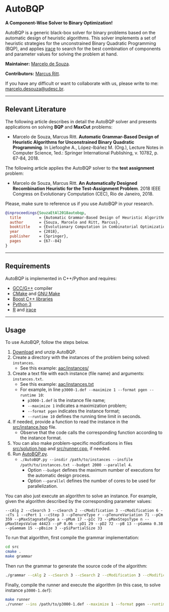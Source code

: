 # AutoBQP

**A Component-Wise Solver to Binary Optimization!**

AutoBQP is a generic black-box solver for binary problems based on the automatic design of heuristic algorithms. This solver implements a set of heuristic strategies for the unconstrained Binary Quadratic Programming (BQP), and applies [irace](http://iridia.ulb.ac.be/irace) to search for the best combination of components and parameter values for solving the problem at hand.

**Maintainer:** [Marcelo de Souza](https://souzamarcelo.github.io).

**Contributors:** [Marcus Ritt](https://www.inf.ufrgs.br/~mrpritt).

If you have any difficult or want to collaborate with us, please write to me: marcelo.desouza@udesc.br.

***

## Relevant Literature

The following article describes in detail the AutoBQP solver and presents applications on solving **BQP** and **MaxCut** problems:

+ Marcelo de Souza, Marcus Ritt. **Automatic Grammar-Based Design of Heuristic Algorithms for Unconstrained Binary Quadratic Programming**. In Liefooghe A., López-Ibáñez M. (Org.), Lecture Notes in Computer Science, 1ed.: Springer International Publishing, v. 10782, p. 67-84, 2018.

The following article applies the AutoBQP solver to the **test assignment** problem:

+ Marcelo de Souza, Marcus Ritt. **An Automatically Designed Recombination Heuristic for the Test-Assignment Problem**. 2018 IEEE Congress on Evolutionary Computation (CEC), Rio de Janeiro, 2018.

Please, make sure to reference us if you use AutoBQP in your research.

```bibtex
@inproceedings{SouzaEtAl2018autobqp,
  title        = {Automatic Grammar-Based Design of Heuristic Algorithms for Unconstrained Binary Quadratic Programming},
  author       = {Souza, Marcelo and Ritt, Marcus},
  booktitle    = {Evolutionary Computation in Combinatorial Optimization},
  year         = {2018},
  publisher    = {Springer},
  pages        = {67--84}
}
```

***

## Requirements

AutoBQP is implemented in C++/Python and requires:
+ [GCC/G++](https://gcc.gnu.org) compiler
+ [CMake](https://cmake.org) and [GNU Make](https://www.gnu.org/software/make)
+ [Boost C++ libraries](https://www.boost.org)
+ [Python 3](https://www.python.org)
+ [R](https://www.r-project.org) and [irace](https://iridia.ulb.ac.be/irace)

***

## Usage

To use AutoBQP, follow the steps below.

1. [Download](https://github.com/souzamarcelo/AutoBQP/archive/master.zip) and unzip AutoBQP.
2. Create a directory with the instances of the problem being solved: `instances`.
   + See this example: [aac/instances/](aac/instances)
3. Create a text file with each instance (file name) and arguments: `instances.txt`.
   + See this example: [aac/instances.txt](aac/instances.txt)
   + For example, in line `p3000-1.def --maximize 1 --format pgen --runtime 10`:
     + `p3000-1.def` is the instance file name;
     + `--maximize 1` indicates a maximization problem;
     + `--format pgen` indicates the instance format;
     + `--runtime 10` defines the running time limit in seconds.
4. If needed, provide a function to read the instance in the [src/instance.hpp](src/instance.hpp) file.
   + Observe that the code calls the corresponding function according to the instance format.
5. You can also make problem-specific modifications in files [src/solution.hpp](src/solution.hpp) and [src/runner.cpp](src/runner.cpp), if needed.
6. Run [AutoBQP.py](AutoBQP.py).
   + `./AutoBQP.py --insdir /path/to/instances --insfile /path/to/instances.txt --budget 2000 --parallel 4`.
     + Option `--budget` defines the maximum number of executions for the automatic design process.
     + Option `--parallel` defines the number of cores to be used for parallelization.

You can also just execute an algorithm to solve an instance. For example, given the algorithm described by the corresponding parameter values:

```
--cAlg 2 --cSearch 3 --cSearch 2 --cModification 3 --cModification 6 --cTs 1 --cPert 1 --cStep 3 --pTenureType r --pTenureVariation 71 --pCm 359 --pMaxStagnateType a --pMum 17 --pIc 73 --pMaxStepsType n --pMaxStepsValue 44423 --pP 0.06 --pD1 29 --pD2 72 --pB 13 --pGamma 0.38 --pGammam 15 --pBsize 3 --pSiPartialSize 33
```

To run that algorithm, first compile the grammar implementation:

```bash
cd src
cmake .
make grammar
```

Then run the grammar to generate the source code of the algorithm:

```bash
./grammar --cAlg 2 --cSearch 3 --cSearch 2 --cModification 3 --cModification 6 --cTs 1 --cPert 1 --cStep 3 --pTenureType r --pTenureVariation 71 --pCm 359 --pMaxStagnateType a --pMum 17 --pIc 73 --pMaxStepsType n --pMaxStepsValue 44423 --pP 0.06 --pD1 29 --pD2 72 --pB 13 --pGamma 0.38 --pGammam 15 --pBsize 3 --pSiPartialSize 33 > algorithm.cpp
```

Finally, compile the runner and execute the algorithm (in this case, to solve instance `p3000-1.def`):

```bash
make runner
./runner --ins /path/to/p3000-1.def --maximize 1 --format pgen --runtime 10
```
